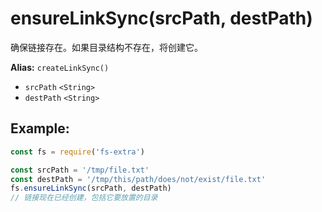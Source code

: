 # ensureLinkSync(srcPath, destPath)

确保链接存在。如果目录结构不存在，将创建它。

**Alias:** `createLinkSync()`

- `srcPath` `<String>`
- `destPath` `<String>`

## Example:

```javascript
const fs = require('fs-extra')

const srcPath = '/tmp/file.txt'
const destPath = '/tmp/this/path/does/not/exist/file.txt'
fs.ensureLinkSync(srcPath, destPath)
// 链接现在已经创建，包括它要放置的目录
```

